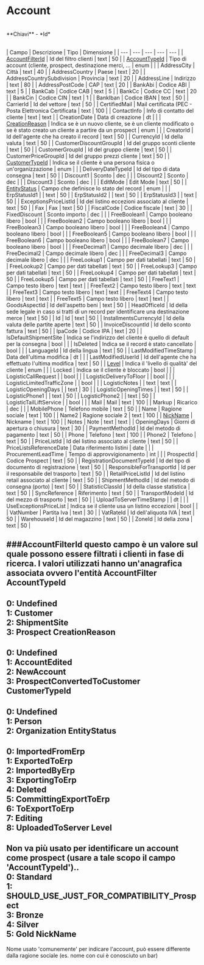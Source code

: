 # Account

<br>
**Chiavi**
- *Id*
<br><br>

| Campo | Descrizione | Tipo | Dimensione | 
| --- | --- | --- | --- | --- |
| [AccountFilterId](accpunt.md#AccountFilterId) | Id del filtro clienti | text | 50 |
| [AccountTypeId](#AccountTypeId) | Tipo di account (cliente, prospect, destinazione merci, ... | enum |  |
| AddressCity | Città | text | 40 |
| AddressCountry | Paese | text | 20 |
| AddressCountrySubdivision | Provincia | text | 20 |
| AddressLine | Indirizzo | text | 80 |
| AddressPostCode | CAP | text | 20 |
| BankAbi | Codice ABI | text | 5 |
| BankCab | Codice CAB | text | 5 |
| BankCc | Codice CC | text | 20 |
| BankCin | Codice CIN | text | 1 |
| BankIban | Codice IBAN | text | 50 |
| CarrierId | Id del vettore | text | 50 |
| CertifiedMail | Mail certificata (PEC - Posta Elettronica Certificata | text | 100 |
| ContactInfo | Info di contatto del cliente | text | text |
| CreationDate | Data di creazione | dt |  |
| [CreationReason](#CreationReason) | Indica se è un nuovo cliente, se è un cliente modificato o se è stato creato un cliente a partire da un prospect | enum |  |
| CreatorId | Id dell'agente che ha creato il record | text | 50 |
| CurrencyId | Id della valuta | text | 50 |
| CustomerDiscountGroupId | Id del gruppo sconti cliente | text | 50 |
| CustomerGroupId | Id del gruppo cliente | text | 50 |
| CustomerPriceGroupId | Id del gruppo prezzi cliente | text | 50 |
| [CustomerTypeId](#CustomerTypeId) | Indica se il cliente è una persona fisica o un'organizzazione | enum |  |
| DeliveryDateTypeId | Id del tipo di data consegna | text | 50 |
| Discount1 | Sconto | dec |  |
| Discount2 | Sconto | dec |  |
| Discount3 | Sconto | dec |  |
| EditMode | Edit Mode | text | 50 |
| [EntityStatus](#EntityStatus) | Campo che definisce lo stato del record | enum |  |
| ErpStatusId1 |  | text | 50 |
| ErpStatusId2 |  | text | 50 |
| ErpStatusId3 |  | text | 50 |
| ExceptionsPriceListId | Id del listino eccezioni associato al cliente | text | 50 |
| Fax | Fax | text | 50 |
| FiscalCode | Codice fiscale | text | 30 |
| FixedDiscount | Sconto importo | dec |  |
| FreeBoolean1 | Campo booleano libero | bool |  |
| FreeBoolean2 | Campo booleano libero | bool |  |
| FreeBoolean3 | Campo booleano libero | bool |  |
| FreeBoolean4 | Campo booleano libero | bool |  |
| FreeBoolean5 | Campo booleano libero | bool |  |
| FreeBoolean6 | Campo booleano libero | bool |  |
| FreeBoolean7 | Campo booleano libero | bool |  |
| FreeDecimal1 | Campo decimale libero | dec |  |
| FreeDecimal2 | Campo decimale libero | dec |  |
| FreeDecimal3 | Campo decimale libero | dec |  |
| FreeLookup1 | Campo per dati tabellati | text | 50 |
| FreeLookup2 | Campo per dati tabellati | text | 50 |
| FreeLookup3 | Campo per dati tabellati | text | 50 |
| FreeLookup4 | Campo per dati tabellati | text | 50 |
| FreeLookup5 | Campo per dati tabellati | text | 50 |
| FreeText1 | Campo testo libero | text | text |
| FreeText2 | Campo testo libero | text | text |
| FreeText3 | Campo testo libero | text | text |
| FreeText4 | Campo testo libero | text | text |
| FreeText5 | Campo testo libero | text | text |
| GoodsAspectId | Id dell'aspetto beni | text | 50 |
| HeadOfficeId | Id della sede legale in caso si tratti di un record per identificare una destinazione merce | text | 50 |
| Id | Id | text | 50 |
| InstallmentsCurrencyId | Id della valuta delle partite aperte | text | 50 |
| InvoiceDiscountId | Id dello sconto fattura | text | 50 |
| IpaCode | Codice IPA | text | 20 |
| IsDefaultShipmentSite | Indica se l'indirizzo del cliente è quello di default per la consegna | bool |  |
| IsDeleted | Indica se il record è stato cancellato | bool |  |
| LanguageId | Id della lingua | text | 50 |
| LastModifiedTimeStamp | Data dell'ultima modifica | dt |  |
| LastModifiedUserId | Id dell'agente che ha effettuato l'ultima modifica | text | 50 |
| [Level](#Level) | Indica il 'livello di qualità' del cliente | enum |  |
| Locked | Indica se il cliente è bloccato | bool |  |
| LogisticCallRequest |  | bool |  |
| LogisticDeliveryToFloor |  | bool |  |
| LogisticLimitedTrafficZone |  | bool |  |
| LogisticNotes |  | text | text |
| LogisticOpeningDays |  | text | 30 |
| LogisticOpeningTimes |  | text | 50 |
| LogisticPhone1 |  | text | 50 |
| LogisticPhone2 |  | text | 50 |
| LogisticTailLiftService |  | bool |  |
| Mail | Mail | text | 100 |
| Markup | Ricarico | dec |  |
| MobilePhone | Telefono mobile | text | 50 |
| Name | Ragione sociale | text | 100 |
| Name2 | Ragione sociale 2 | text | 100 |
| [NickName](#NickName) | Nickname | text | 100 |
| Notes | Note | text | text |
| OpeningDays | Giorni di apertura o chiusura | text | 30 |
| PaymentMethodId | Id del metodo di pagamento | text | 50 |
| Phone | Telefono | text | 100 |
| Phone2 | Telefono | text | 50 |
| PriceListId | Id del listino associato al cliente | text | 50 |
| PriceListsReferenceDate | Data riferimento listini | date |  |
| ProcurementLeadTime | Tempo di approvvigionamento | int |  |
| ProspectId | Codice Prospect | text | 50 |
| RegistrationDocumentTypeId | Id del tipo di documento di registrazione | text | 50 |
| ResponsibleForTransportId | Id per il responsabile del trasporto | text | 50 |
| RetailPriceListId | Id del listino retail associato al cliente | text | 50 |
| ShipmentMethodId | Id del metodo di consegna (porto) | text | 50 |
| StatisticClassId | Id della classe statistica | text | 50 |
| SyncReference | Riferimento | text | 50 |
| TransportModeId | Id del mezzo di trasporto | text | 50 |
| UploadToServerTimeStamp |  | dt |  |
| UseExceptionsPriceList | Indica se il cliente usa un listino eccezioni | bool |  |
| VatNumber | Partita Iva | text | 30 |
| VatRateId | Id dell'aliquota IVA | text | 50 |
| WarehouseId | Id del magazzino | text | 50 |
| ZoneId | Id della zona | text | 50 |

###AccountFilterId
questo campo è un valore sul quale possono essere filtrati i clienti in fase di ricerca. I valori utilizzati hanno un'anagrafica associata ovvero l'entità AccountFilter
AccountTypeId
---
0: Undefined<br>1: Customer<br>2: ShipmentSite<br>3: Prospect
CreationReason
---
0: Undefined<br>1: AccountEdited<br>2: NewAccount<br>3: ProspectConvertedToCustomer
CustomerTypeId
---
0: Undefined<br>1: Person<br>2: Organization
EntityStatus
---
0: ImportedFromErp<br>1: ExportedToErp<br>2: ImportedByErp<br>3: ExportingToErp<br>4: Deleted<br>5: CommittingExportToErp<br>6: ToExportToErp<br>7: Editing<br>8: UploadedToServer
Level
---
Non va più usato per identificare un account come prospect (usare a tale scopo il campo 'AccountTypeId')..<br>  0: Standard<br>1: SHOULD_USE_JUST_FOR_COMPATIBILITY_Prospect<br>3: Bronze<br>4: Silver<br>5: Gold
NickName
---
Nome usato 'comunemente' per indicare l'account, può essere differente dalla ragione sociale (es. nome con cui è conosciuto un bar)


